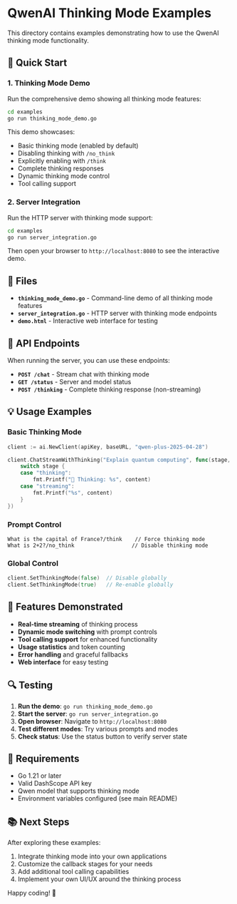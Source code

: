 # QwenAI Thinking Mode Examples

This directory contains examples demonstrating how to use the QwenAI thinking mode functionality.

## 🚀 Quick Start

### 1. Thinking Mode Demo
Run the comprehensive demo showing all thinking mode features:

```bash
cd examples
go run thinking_mode_demo.go
```

This demo showcases:
- Basic thinking mode (enabled by default)
- Disabling thinking with `/no_think`
- Explicitly enabling with `/think`
- Complete thinking responses
- Dynamic thinking mode control
- Tool calling support

### 2. Server Integration
Run the HTTP server with thinking mode support:

```bash
cd examples
go run server_integration.go
```

Then open your browser to `http://localhost:8080` to see the interactive demo.

## 📁 Files

- **`thinking_mode_demo.go`** - Command-line demo of all thinking mode features
- **`server_integration.go`** - HTTP server with thinking mode endpoints
- **`demo.html`** - Interactive web interface for testing

## 🔧 API Endpoints

When running the server, you can use these endpoints:

- **`POST /chat`** - Stream chat with thinking mode
- **`GET /status`** - Server and model status
- **`POST /thinking`** - Complete thinking response (non-streaming)

## 💡 Usage Examples

### Basic Thinking Mode
```go
client := ai.NewClient(apiKey, baseURL, "qwen-plus-2025-04-28")

client.ChatStreamWithThinking("Explain quantum computing", func(stage, content string, isComplete bool) {
    switch stage {
    case "thinking":
        fmt.Printf("🤔 Thinking: %s", content)
    case "streaming":
        fmt.Printf("%s", content)
    }
})
```

### Prompt Control
```
What is the capital of France?/think    // Force thinking mode
What is 2+2?/no_think                  // Disable thinking mode
```

### Global Control
```go
client.SetThinkingMode(false)  // Disable globally
client.SetThinkingMode(true)   // Re-enable globally
```

## 🎯 Features Demonstrated

- **Real-time streaming** of thinking process
- **Dynamic mode switching** with prompt controls
- **Tool calling support** for enhanced functionality
- **Usage statistics** and token counting
- **Error handling** and graceful fallbacks
- **Web interface** for easy testing

## 🔍 Testing

1. **Run the demo**: `go run thinking_mode_demo.go`
2. **Start the server**: `go run server_integration.go`
3. **Open browser**: Navigate to `http://localhost:8080`
4. **Test different modes**: Try various prompts and modes
5. **Check status**: Use the status button to verify server state

## 🚨 Requirements

- Go 1.21 or later
- Valid DashScope API key
- Qwen model that supports thinking mode
- Environment variables configured (see main README)

## 📚 Next Steps

After exploring these examples:
1. Integrate thinking mode into your own applications
2. Customize the callback stages for your needs
3. Add additional tool calling capabilities
4. Implement your own UI/UX around the thinking process

Happy coding! 🎉
